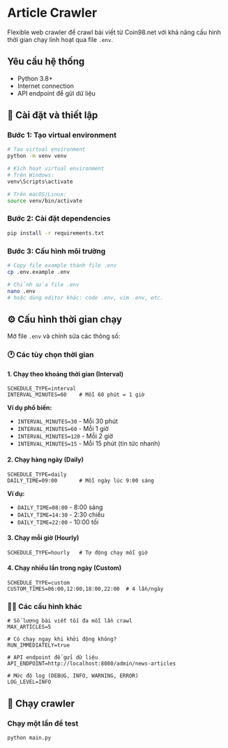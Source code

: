 # Article Crawler

Flexible web crawler để crawl bài viết từ Coin98.net với khả năng cấu hình thời gian chạy linh hoạt qua file `.env`.

## Yêu cầu hệ thống

- Python 3.8+
- Internet connection
- API endpoint để gửi dữ liệu

## 🔧 Cài đặt và thiết lập

### Bước 1: Tạo virtual environment

```bash
# Tạo virtual environment
python -m venv venv

# Kích hoạt virtual environment
# Trên Windows:
venv\Scripts\activate

# Trên macOS/Linux:
source venv/bin/activate
```

### Bước 2: Cài đặt dependencies

```bash
pip install -r requirements.txt
```

### Bước 3: Cấu hình môi trường

```bash
# Copy file example thành file .env
cp .env.example .env

# Chỉnh sửa file .env
nano .env
# hoặc dùng editor khác: code .env, vim .env, etc.
```

## ⚙️ Cấu hình thời gian chạy

Mở file `.env` và chỉnh sửa các thông số:

### 🕐 Các tùy chọn thời gian

#### 1. Chạy theo khoảng thời gian (Interval)
```env
SCHEDULE_TYPE=interval
INTERVAL_MINUTES=60    # Mỗi 60 phút = 1 giờ
```

**Ví dụ phổ biến:**
- `INTERVAL_MINUTES=30` - Mỗi 30 phút
- `INTERVAL_MINUTES=60` - Mỗi 1 giờ  
- `INTERVAL_MINUTES=120` - Mỗi 2 giờ
- `INTERVAL_MINUTES=15` - Mỗi 15 phút (tin tức nhanh)

#### 2. Chạy hàng ngày (Daily)
```env
SCHEDULE_TYPE=daily
DAILY_TIME=09:00       # Mỗi ngày lúc 9:00 sáng
```

**Ví dụ:**
- `DAILY_TIME=08:00` - 8:00 sáng
- `DAILY_TIME=14:30` - 2:30 chiều
- `DAILY_TIME=22:00` - 10:00 tối

#### 3. Chạy mỗi giờ (Hourly)
```env
SCHEDULE_TYPE=hourly   # Tự động chạy mỗi giờ
```

#### 4. Chạy nhiều lần trong ngày (Custom)
```env
SCHEDULE_TYPE=custom
CUSTOM_TIMES=06:00,12:00,18:00,22:00  # 4 lần/ngày
```

### 🏃‍♂️ Các cấu hình khác

```env
# Số lượng bài viết tối đa mỗi lần crawl
MAX_ARTICLES=5

# Có chạy ngay khi khởi động không?
RUN_IMMEDIATELY=true

# API endpoint để gửi dữ liệu
API_ENDPOINT=http://localhost:8080/admin/news-articles

# Mức độ log (DEBUG, INFO, WARNING, ERROR)
LOG_LEVEL=INFO
```

## 🚀 Chạy crawler

### Chạy một lần để test

```bash
python main.py
```